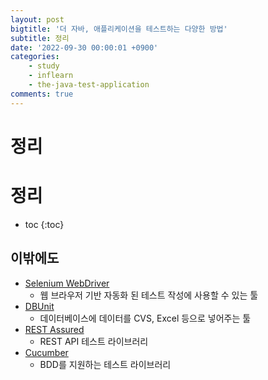 ```yaml
---
layout: post
bigtitle: '더 자바, 애플리케이션을 테스트하는 다양한 방법'
subtitle: 정리
date: '2022-09-30 00:00:01 +0900'
categories:
    - study
    - inflearn
    - the-java-test-application
comments: true
---
```


# 정리

# 정리
* toc
{:toc}

## 이밖에도 
+ [Selenium WebDriver](https://selenium.dev/projects/) 
  + 웹 브라우저 기반 자동화 된 테스트 작성에 사용할 수 있는 툴
+ [DBUnit](http://dbunit.sourceforge.net/)
  + 데이터베이스에 데이터를 CVS, Excel 등으로 넣어주는 툴
+ [REST Assured](http://rest-assured.io/)
  + REST API 테스트 라이브러리
+ [Cucumber](https://cucumber.io/)
  + BDD를 지원하는 테스트 라이브러리